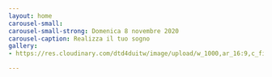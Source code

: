 ```yaml
---
layout: home
carousel-small: 
carousel-small-strong: Domenica 8 novembre 2020
carousel-caption: Realizza il tuo sogno
gallery:
- https://res.cloudinary.com/dtd4duitw/image/upload/w_1000,ar_16:9,c_fill,g_auto,e_sharpen/v1567253002/viterbo/70215721_1441918852613190_8315255086775271424_o.jpg

---
```

